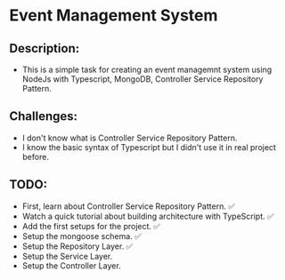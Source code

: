 # Event Management System

## Description:

- This is a simple task for creating an event managemnt system using NodeJs with Typescript, MongoDB, Controller Service Repository Pattern.

## Challenges:

- I don't know what is Controller Service Repository Pattern.
- I know the basic syntax of Typescript but I didn't use it in real project before.

## TODO:

- First, learn about Controller Service Repository Pattern. ✅
- Watch a quick tutorial about building architecture with TypeScript. ✅
- Add the first setups for the project. ✅
- Setup the mongoose schema. ✅
- Setup the Repository Layer. ✅
- Setup the Service Layer.
- Setup the Controller Layer.
